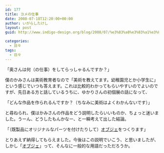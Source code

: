 ```yaml
---
id: 177
title: ヨメの仕事
date: 2008-07-18T12:20:00+00:00
author: いがらしたけし
layout: post
guid: http://www.indigo-design.org/blog/2008/07/%e3%83%a8%e3%83%a1%e3%81%ae%e4%bb%95%e4%ba%8b/

categories:
  - 日々
tags:
  - 日々
---
```

「奥さんは何（の仕事）をしてらっしゃるんですか？」

僕のかみさんは美術教育者なので「美術を教えてます。幼稚園児とか小学生に」という感じでいつも答えます。これは比較的わかってもらいやすいのでよいのですが、先日ある方と話しているうちに、ゆかりさんの初個展の話になって、

「どんな作品を作られるんですか？（ちなみに美術はよくわかんないです）」

と尋ねられ、僕はかみさんの作品をどう説明したらいいものか、ちょっと迷いました。うーん、どうしたもんかなー、と一瞬考えて出した結論。

「（既製品にオリジナルなパーツを付けたりして）[オブジェ](http://ja.wikipedia.org/wiki/%E3%82%AA%E3%83%96%E3%82%B8%E3%82%A7)をつくります」

とりあえず納得してもらえました。今後はこの説明でいこう、と思いましたが、しかし「[オブジェ](http://ja.wikipedia.org/wiki/%E3%82%AA%E3%83%96%E3%82%B8%E3%82%A7)」って、そんなに一般的な用語だっただろうか。</a>

